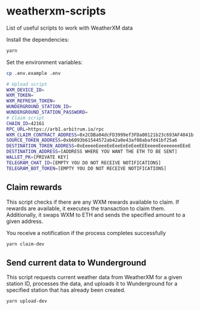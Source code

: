 # weatherxm-scripts
List of useful scripts to work with WeatherXM data

Install the dependencies:
```bash
yarn
```

Set the environment variables:
```bash
cp .env.example .env
```

```bash
# Upload script
WXM_DEVICE_ID=
WXM_TOKEN=
WXM_REFRESH_TOKEN=
WUNDERGROUND_STATION_ID=
WUNDERGROUND_STATION_PASSWORD=
# Claim script
CHAIN_ID=42161
RPC_URL=https://arb1.arbitrum.io/rpc
WXM_CLAIM_CONTRACT_ADDRESS=0x2CDBa04dcFD3999ef3FDa00121b23c693AF4041b
SOURCE_TOKEN_ADDRESS=0xb6093b61544572ab42a0e43af08abafd41bf25a6
DESTINATION_TOKEN_ADDRESS=0xEeeeeEeeeEeEeeEeEeEeeEEEeeeeEeeeeeeeEEeE
DESTINATION_ADDRESS=[ADDRESS WHERE YOU WANT THE ETH TO BE SENT]
WALLET_PK=[PRIVATE KEY]
TELEGRAM_CHAT_ID=[EMPTY YOU DO NOT RECEIVE NOTIFICATIONS]
TELEGRAM_BOT_TOKEN=[EMPTY YOU DO NOT RECEIVE NOTIFICATIONS]
```

## Claim rewards
This script checks if there are any WXM rewards available to claim. If rewards are available, it executes the transaction to claim them. Additionally, it swaps WXM to ETH and sends the specified amount to a given address.

You receive a notification if the process completes successfully

```bash
yarn claim-dev
```

## Send current data to Wunderground
This script requests current weather data from WeatherXM for a given station ID, processes the data, and uploads it to Wunderground for a specified station that has already been created.

```bash
yarn upload-dev
```
